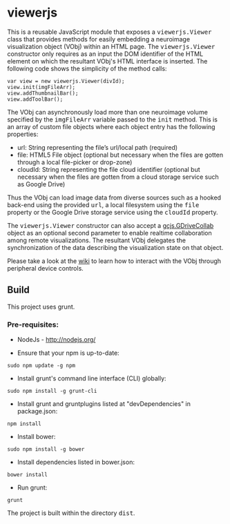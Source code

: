 # viewerjs

This is a reusable JavaScript module that exposes a <tt>viewerjs.Viewer</tt> class that provides methods
for easily embedding a neuroimage visualization object (VObj) within an HTML page. The <tt>viewerjs.Viewer</tt>
constructor only requires as an input the DOM identifier of the HTML element on which the resultant
VObj's HTML interface is inserted. The following code shows the simplicity of the method calls:

````
var view = new viewerjs.Viewer(divId);
view.init(imgFileArr);
view.addThumbnailBar();
view.addToolBar();
````

The VObj can asynchronously load more than one neuroimage volume specified by the <tt>imgFileArr</tt> variable
passed to the <tt>init</tt> method. This is an array of custom file objects where each object entry has the
following properties:
* url: String representing the file’s url/local path (required)
* file: HTML5 File object (optional but necessary when the files are gotten through a local file-picker
  or drop-zone)
* cloudId: String representing the file cloud identifier (optional but necessary when the files are gotten
  from a cloud storage service such as Google Drive)

Thus the VObj can load image data from diverse sources such as a hooked back-end using the provided <tt>url</tt>,
a local filesystem using the <tt>file</tt> property or the Google Drive storage service using the <tt>cloudId</tt>
property.

The <tt>viewerjs.Viewer</tt> constructor can also accept a [gcjs.GDriveCollab](https://github.com/FNNDSC/gcjs)  
object as an optional second parameter to enable realtime collaboration among remote visualizations. The
resultant VObj delegates the synchronization of the data describing the visualization state on that object.

Please take a look at the [wiki](https://github.com/FNNDSC/viewerjs/wiki) to learn how to interact with the VObj
through peripheral device controls.

## Build
This project uses grunt.

### Pre-requisites:
* NodeJs - http://nodejs.org/

* Ensure that your npm is up-to-date:

````
sudo npm update -g npm
````

* Install grunt's command line interface (CLI) globally:

````
sudo npm install -g grunt-cli
````

* Install grunt and gruntplugins listed at "devDependencies" in package.json:

````
npm install
````

* Install bower:

````
sudo npm install -g bower
````

* Install dependencies listed in bower.json:

````
bower install
````

* Run grunt:

````
grunt
````

The project is built within the directory <tt>dist</tt>.
